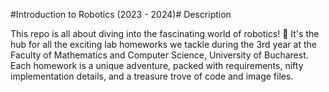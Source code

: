 #Introduction to Robotics (2023 - 2024)#
Description

This repo is all about diving into the fascinating world of robotics! 🤖 It's the hub for all the exciting lab homeworks we tackle during the 3rd year at the Faculty of Mathematics and Computer Science, University of Bucharest. Each homework is a unique adventure, packed with requirements, nifty implementation details, and a treasure trove of code and image files.
